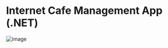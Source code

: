 # Internet Cafe Management App (.NET)
![image](https://github.com/user-attachments/assets/78ff4dd2-0696-4a5c-9043-62a687534dd0)
